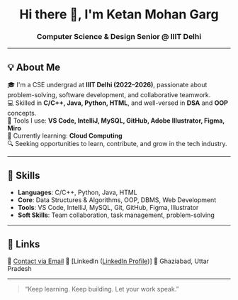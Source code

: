 <h1 align="center">Hi there 👋, I'm Ketan Mohan Garg</h1>
<h3 align="center">Computer Science & Design Senior @ IIIT Delhi</h3>

---

## 💡 About Me

🎓 I'm a CSE undergrad at **IIIT Delhi (2022–2026)**, passionate about problem-solving, software development, and collaborative teamwork.  
💻 Skilled in **C/C++, Java, Python, HTML**, and well-versed in **DSA** and **OOP** concepts.  
🧰 Tools I use: **VS Code, IntelliJ, MySQL, GitHub, Adobe Illustrator, Figma, Miro**  
🌱 Currently learning: **Cloud Computing**  
🔍 Seeking opportunities to learn, contribute, and grow in the tech industry.

---

## 🧠 Skills

- **Languages**: C/C++, Python, Java, HTML  
- **Core**: Data Structures & Algorithms, OOP, DBMS, Web Development  
- **Tools**: VS Code, IntelliJ, MySQL, Git, GitHub, Figma, Illustrator  
- **Soft Skills**: Team collaboration, task management, problem-solving

---

## 🔗 Links

📧 [Contact via Email](mailto:ketangarg0029@gmail.com)
🔗 [LinkedIn ([LinkedIn Profile](https://www.linkedin.com/in/ketan-mohan-garg-659a16314/))]
📍 Ghaziabad, Uttar Pradesh  

---


> “Keep learning. Keep building. Let your work speak.”
